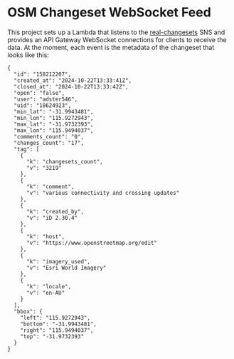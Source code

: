 
# OSM Changeset WebSocket Feed

This project sets up a Lambda that listens to the [real-changesets](https://registry.opendata.aws/real-changesets/) SNS and provides an API Gateway WebSocket connections for clients to receive the data. At the moment, each event is the metadata of the changeset that looks like this:

```
{
  "id": "158212207",
  "created_at": "2024-10-22T13:33:41Z",
  "closed_at": "2024-10-22T13:33:42Z",
  "open": "false",
  "user": "adster546",
  "uid": "18624923",
  "min_lat": "-31.9943481",
  "min_lon": "115.9272943",
  "max_lat": "-31.9732393",
  "max_lon": "115.9494037",
  "comments_count": "0",
  "changes_count": "17",
  "tag": [
    {
      "k": "changesets_count",
      "v": "3219"
    },
    {
      "k": "comment",
      "v": "various connectivity and crossing updates"
    },
    {
      "k": "created_by",
      "v": "iD 2.30.4"
    },
    {
      "k": "host",
      "v": "https://www.openstreetmap.org/edit"
    },
    {
      "k": "imagery_used",
      "v": "Esri World Imagery"
    },
    {
      "k": "locale",
      "v": "en-AU"
    }
  ],
  "bbox": {
    "left": "115.9272943",
    "bottom": "-31.9943481",
    "right": "115.9494037",
    "top": "-31.9732393"
  }
}
```
